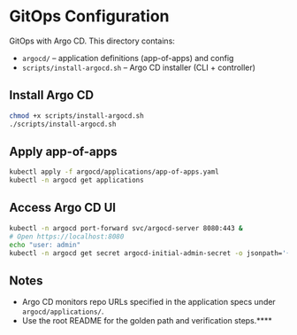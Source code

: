 # GitOps Configuration

GitOps with Argo CD. This directory contains:

- `argocd/` – application definitions (app-of-apps) and config
- `scripts/install-argocd.sh` – Argo CD installer (CLI + controller)

## Install Argo CD
```bash
chmod +x scripts/install-argocd.sh
./scripts/install-argocd.sh
```

## Apply app-of-apps
```bash
kubectl apply -f argocd/applications/app-of-apps.yaml
kubectl -n argocd get applications
```

## Access Argo CD UI
```bash
kubectl -n argocd port-forward svc/argocd-server 8080:443 &
# Open https://localhost:8080
echo "user: admin"
kubectl -n argocd get secret argocd-initial-admin-secret -o jsonpath='{.data.password}' | base64 -d; echo
```

## Notes
- Argo CD monitors repo URLs specified in the application specs under `argocd/applications/`.
- Use the root README for the golden path and verification steps.****
